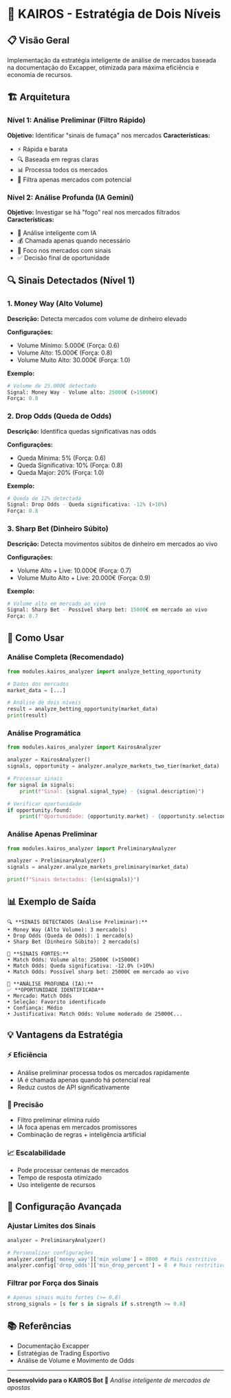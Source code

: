 # 🎯 KAIROS - Estratégia de Dois Níveis

## 📋 Visão Geral

Implementação da estratégia inteligente de análise de mercados baseada na documentação do Excapper, otimizada para máxima eficiência e economia de recursos.

## 🏗️ Arquitetura

### Nível 1: Análise Preliminar (Filtro Rápido)
**Objetivo:** Identificar "sinais de fumaça" nos mercados
**Características:**
- ⚡ Rápida e barata
- 🔍 Baseada em regras claras
- 📊 Processa todos os mercados
- 🚨 Filtra apenas mercados com potencial

### Nível 2: Análise Profunda (IA Gemini)
**Objetivo:** Investigar se há "fogo" real nos mercados filtrados
**Características:**
- 🧠 Análise inteligente com IA
- 💰 Chamada apenas quando necessário
- 🎯 Foco nos mercados com sinais
- ✅ Decisão final de oportunidade

## 🔍 Sinais Detectados (Nível 1)

### 1. Money Way (Alto Volume)
**Descrição:** Detecta mercados com volume de dinheiro elevado

**Configurações:**
- Volume Mínimo: 5.000€ (Força: 0.6)
- Volume Alto: 15.000€ (Força: 0.8)
- Volume Muito Alto: 30.000€ (Força: 1.0)

**Exemplo:**
```python
# Volume de 25.000€ detectado
Signal: Money Way - Volume alto: 25000€ (>15000€)
Força: 0.8
```

### 2. Drop Odds (Queda de Odds)
**Descrição:** Identifica quedas significativas nas odds

**Configurações:**
- Queda Mínima: 5% (Força: 0.6)
- Queda Significativa: 10% (Força: 0.8)
- Queda Major: 20% (Força: 1.0)

**Exemplo:**
```python
# Queda de 12% detectada
Signal: Drop Odds - Queda significativa: -12% (>10%)
Força: 0.8
```

### 3. Sharp Bet (Dinheiro Súbito)
**Descrição:** Detecta movimentos súbitos de dinheiro em mercados ao vivo

**Configurações:**
- Volume Alto + Live: 10.000€ (Força: 0.7)
- Volume Muito Alto + Live: 20.000€ (Força: 0.9)

**Exemplo:**
```python
# Volume alto em mercado ao vivo
Signal: Sharp Bet - Possível sharp bet: 15000€ em mercado ao vivo
Força: 0.7
```

## 🚀 Como Usar

### Análise Completa (Recomendado)
```python
from modules.kairos_analyzer import analyze_betting_opportunity

# Dados dos mercados
market_data = [...]

# Análise de dois níveis
result = analyze_betting_opportunity(market_data)
print(result)
```

### Análise Programática
```python
from modules.kairos_analyzer import KairosAnalyzer

analyzer = KairosAnalyzer()
signals, opportunity = analyzer.analyze_markets_two_tier(market_data)

# Processar sinais
for signal in signals:
    print(f"Sinal: {signal.signal_type} - {signal.description}")

# Verificar oportunidade
if opportunity.found:
    print(f"Oportunidade: {opportunity.market} - {opportunity.selection}")
```

### Análise Apenas Preliminar
```python
from modules.kairos_analyzer import PreliminaryAnalyzer

analyzer = PreliminaryAnalyzer()
signals = analyzer.analyze_markets_preliminary(market_data)

print(f"Sinais detectados: {len(signals)}")
```

## 📊 Exemplo de Saída

```
🔍 **SINAIS DETECTADOS (Análise Preliminar):**
• Money Way (Alto Volume): 3 mercado(s)
• Drop Odds (Queda de Odds): 1 mercado(s)
• Sharp Bet (Dinheiro Súbito): 2 mercado(s)

🚨 **SINAIS FORTES:**
• Match Odds: Volume alto: 25000€ (>15000€)
• Match Odds: Queda significativa: -12.0% (>10%)
• Match Odds: Possível sharp bet: 25000€ em mercado ao vivo

🧠 **ANÁLISE PROFUNDA (IA):**
✅ **OPORTUNIDADE IDENTIFICADA**
• Mercado: Match Odds
• Seleção: Favorito identificado
• Confiança: Médio
• Justificativa: Match Odds: Volume moderado de 25000€...
```

## 💡 Vantagens da Estratégia

### ⚡ Eficiência
- Análise preliminar processa todos os mercados rapidamente
- IA é chamada apenas quando há potencial real
- Reduz custos de API significativamente

### 🎯 Precisão
- Filtro preliminar elimina ruído
- IA foca apenas em mercados promissores
- Combinação de regras + inteligência artificial

### 📈 Escalabilidade
- Pode processar centenas de mercados
- Tempo de resposta otimizado
- Uso inteligente de recursos

## 🔧 Configuração Avançada

### Ajustar Limites dos Sinais
```python
analyzer = PreliminaryAnalyzer()

# Personalizar configurações
analyzer.config['money_way']['min_volume'] = 8000  # Mais restritivo
analyzer.config['drop_odds']['min_drop_percent'] = 8  # Mais restritivo
```

### Filtrar por Força dos Sinais
```python
# Apenas sinais muito fortes (>= 0.8)
strong_signals = [s for s in signals if s.strength >= 0.8]
```

## 📚 Referências

- Documentação Excapper
- Estratégias de Trading Esportivo
- Análise de Volume e Movimento de Odds

---

**Desenvolvido para o KAIROS Bot** 🤖
*Análise inteligente de mercados de apostas*